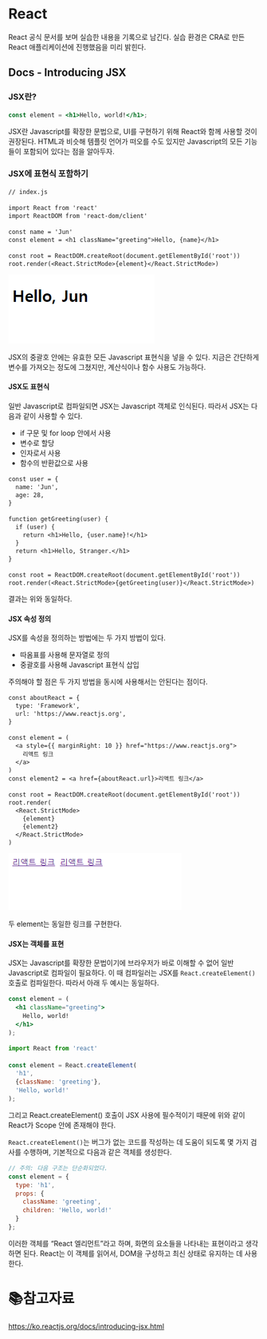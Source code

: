 # React

React 공식 문서를 보며 실습한 내용을 기록으로 남긴다. 실습 환경은 CRA로 만든 React 애플리케이션에 진행했음을 미리 밝힌다.

## Docs - Introducing JSX

### JSX란?

```jsx
const element = <h1>Hello, world!</h1>;
```

JSX란 Javascript를 확장한 문법으로, UI를 구현하기 위해 React와 함께 사용할 것이 권장된다. HTML과 비슷해 템플릿 언어가 떠오를 수도 있지만 Javascript의 모든 기능들이 포함되어 있다는 점을 알아두자.

### JSX에 표현식 포함하기

```react
// index.js

import React from 'react'
import ReactDOM from 'react-dom/client'

const name = 'Jun'
const element = <h1 className="greeting">Hello, {name}</h1>

const root = ReactDOM.createRoot(document.getElementById('root'))
root.render(<React.StrictMode>{element}</React.StrictMode>)
```

![image-20220526112947891](md-images/image-20220526112947891.png)	

JSX의 중괄호 안에는 유효한 모든 Javascript 표현식을 넣을 수 있다. 지금은 간단하게 변수를 가져오는 정도에 그쳤지만, 계산식이나 함수 사용도 가능하다.

#### JSX도 표현식

일반 Javascript로 컴파일되면 JSX는 Javascript 객체로 인식된다. 따라서 JSX는 다음과 같이 사용할 수 있다.

- if 구문 및 for loop 안에서 사용
- 변수로 할당
- 인자로서 사용
- 함수의 반환값으로 사용

```react
const user = {
  name: 'Jun',
  age: 28,
}

function getGreeting(user) {
  if (user) {
    return <h1>Hello, {user.name}!</h1>
  }
  return <h1>Hello, Stranger.</h1>
}

const root = ReactDOM.createRoot(document.getElementById('root'))
root.render(<React.StrictMode>{getGreeting(user)}</React.StrictMode>)
```

결과는 위와 동일하다.

#### JSX 속성 정의

JSX를 속성을 정의하는 방법에는 두 가지 방법이 있다.

- 따옴표를 사용해 문자열로 정의
- 중괄호를 사용해 Javascript 표현식 삽입

주의해야 할 점은 두 가지 방법을 동시에 사용해서는 안된다는 점이다.

```react
const aboutReact = {
  type: 'Framework',
  url: 'https://www.reactjs.org',
}

const element = (
  <a style={{ marginRight: 10 }} href="https://www.reactjs.org">
    리액트 링크
  </a>
)
const element2 = <a href={aboutReact.url}>리액트 링크</a>

const root = ReactDOM.createRoot(document.getElementById('root'))
root.render(
  <React.StrictMode>
    {element}
    {element2}
  </React.StrictMode>
)
```

![image-20220526114857006](md-images/image-20220526114857006.png)	

두 element는 동일한 링크를 구현한다.

#### JSX는 객체를 표현

JSX는 Javascript를 확장한 문법이기에 브라우저가 바로 이해할 수 없어 일반 Javascript로 컴파일이 필요하다. 이 때 컴파일러는 JSX를 `React.createElement()` 호출로 컴파일한다. 따라서 아래 두 예시는 동일하다.

```jsx
const element = (
  <h1 className="greeting">
    Hello, world!
  </h1>
);
```

```js
import React from 'react'

const element = React.createElement(
  'h1',
  {className: 'greeting'},
  'Hello, world!'
);
```

그리고 React.createElement() 호출이 JSX 사용에 필수적이기 때문에 위와 같이 React가 Scope 안에 존재해야 한다. 

`React.createElement()`는 버그가 없는 코드를 작성하는 데 도움이 되도록 몇 가지 검사를 수행하며, 기본적으로 다음과 같은 객체를 생성한다.

```js
// 주의: 다음 구조는 단순화되었다.
const element = {
  type: 'h1',
  props: {
    className: 'greeting',
    children: 'Hello, world!'
  }
};
```

이러한 객체를 “React 엘리먼트”라고 하며, 화면의 요소들을 나타내는 표현이라고 생각하면 된다. React는 이 객체를 읽어서, DOM을 구성하고 최신 상태로 유지하는 데 사용한다.

# :books:참고자료

https://ko.reactjs.org/docs/introducing-jsx.html